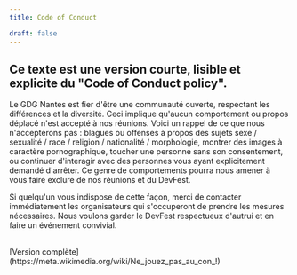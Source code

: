 ```yaml
---
title: Code of Conduct

draft: false
---
```


## Ce texte est une version courte, lisible et explicite du "Code of Conduct policy".

Le GDG Nantes est fier d'être une communauté ouverte, respectant les différences et la diversité. Ceci implique qu'aucun comportement ou propos déplacé n'est accepté à nos réunions. Voici un rappel de ce que nous n'accepterons pas : blagues ou offenses à propos des sujets sexe / sexualité / race / religion / nationalité / morphologie, montrer des images à caractère pornographique, toucher une personne sans son consentement, ou continuer d'interagir avec des personnes vous ayant explicitement demandé d'arrêter. Ce genre de comportements pourra nous amener à vous faire exclure de nos réunions et du DevFest.


Si quelqu'un vous indispose de cette façon, merci de contacter immédiatement les organisateurs qui s'occuperont de prendre les mesures nécessaires. Nous voulons garder le DevFest respectueux d'autrui et en faire un événement convivial.

<br>
[Version complète](https://meta.wikimedia.org/wiki/Ne_jouez_pas_au_con_!)
